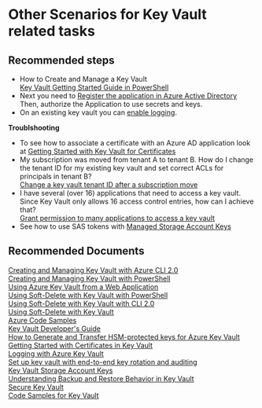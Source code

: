 <properties
	pageTitle="Other Scenarios for Key Vault"
	description="Other Scenarios for Key Vault"
	service="Microsoft.Keyvault"
	resource="vaults"
	authors="fhokholdMSFT"
	displayOrder="15"
	selfHelpType="resource"
	supportTopicIds="32382911"
	resourceTags="optional"
	productPesIds="15657"
	cloudEnvironments="public"
	articleId="97314451-830a-4c21-887e-beabaf1b2877"
/>

# Other Scenarios for Key Vault related tasks
## **Recommended steps**

* How to Create and Manage a Key Vault<br>
[Key Vault Getting Started Guide in PowerShell](https://docs.microsoft.com/azure/key-vault/key-vault-get-started)
* Next you need to [Register the application in Azure Active Directory](https://docs.microsoft.com/azure/key-vault/key-vault-manage-with-cli2)<br> Then, authorize the Application to use secrets and keys.<br>
* On an existing key vault you can [enable logging](https://docs.microsoft.com/azure/key-vault/key-vault-logging).<br>

**Troublshooting**

* To see how to associate a certificate with an Azure AD application look at [Getting Started with Key Vault for Certificates](https://blogs.technet.microsoft.com/kv/2016/09/26/get-started-with-azure-key-vault-certificates/) <br>
* My subscription was moved from tenant A to tenant B. How do I change the tenant ID for my existing key vault and set correct ACLs for principals in tenant B?<br>
[Change a key vault tenant ID after a subscription move](https://docs.microsoft.com/azure/key-vault/key-vault-subscription-move-fix)
* I have several (over 16) applications that need to access a key vault. Since Key Vault only allows 16 access control entries, how can I achieve that?<br>
[Grant permission to many applications to access a key vault](https://docs.microsoft.com/azure/key-vault/key-vault-group-permissions-for-apps)
* See how to use SAS tokens with [Managed Storage Account Keys](https://docs.microsoft.com/azure/key-vault/key-vault-ovw-storage-keys)

## **Recommended Documents**
[Creating and Managing Key Vault with Azure CLI 2.0](https://docs.microsoft.com/azure/key-vault/key-vault-manage-with-cli2)<br>
[Creating and Managing Key Vault with PowerShell](https://docs.microsoft.com/azure/key-vault/key-vault-get-started)<br>
[Using Azure Key Vault from a Web Application](https://docs.microsoft.com/azure/key-vault/key-vault-use-from-web-application)<br>
[Using Soft-Delete with Key Vault with PowerShell](https://docs.microsoft.com/azure/key-vault/key-vault-soft-delete-powershell)<br>
[Using Soft-Delete with Key Vault with CLI 2.0](https://docs.microsoft.com/azure/key-vault/key-vault-soft-delete-cli)<br>
[Using Soft-Delete with Key Vault](https://docs.microsoft.com/azure/key-vault/key-vault-ovw-soft-delete)<br>
[Azure Code Samples](https://azure.microsoft.com/resources/samples/?service=key-vault&sort=0)<br>
[Key Vault Developer's Guide](https://docs.microsoft.com/azure/key-vault/key-vault-developers-guide)<br>
[How to Generate and Transfer HSM-protected keys for Azure Key Vault](https://docs.microsoft.com/azure/key-vault/key-vault-hsm-protected-keys)<br>
[Getting Started with Certificates in Key Vault](https://blogs.technet.microsoft.com/kv/2016/09/26/get-started-with-azure-key-vault-certificates/)<br>
[Logging with Azure Key Vault](https://docs.microsoft.com/azure/key-vault/key-vault-logging)<br>
[Set up key vault with end-to-end key rotation and auditing](https://docs.microsoft.com/azure/key-vault/key-vault-key-rotation-log-monitoring)<br>
[Key Vault Storage Account Keys](https://docs.microsoft.com/azure/key-vault/key-vault-ovw-storage-keys)<br>
[Understanding Backup and Restore Behavior in Key Vault](https://docs.microsoft.com/azure/key-vault/key-vault-ovw-security-worlds)<br>
[Secure Key Vault](https://docs.microsoft.com/azure/key-vault/key-vault-secure-your-key-vault)<br>
[Code Samples for Key Vault](https://azure.microsoft.com/resources/samples/?service=key-vault&sort=0)<br>
